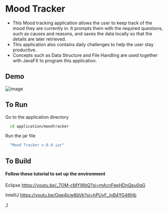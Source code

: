 # Mood Tracker
- This Mood tracking application allows the user to keep track of the mood 
they are currently in. It prompts them with the required questions, such as 
causes and reasons, and saves the data locally so that the details are later 
retrieved.
- This application also contains daily challenges to help the user stay 
productive. 
- Concepts such as Data Structure and File Handling are used together with 
JavaFX to program this application.

## Demo
![image](https://github.com/Syrux64/Mood-Tracker-Reflectly-Clone-/assets/118998822/3833868a-e5fa-48a3-afa2-7ab6635d39b8)


## To Run 
Go to the application directory
```bash
  cd application/moodtracker
```
Run the jar file
```bash
  "Mood Tracker v.0.8.jar"
```

## To Build
#### Follow these tutorial to set up the environment

Eclipse
https://youtu.be/_7OM-cMYWbQ?si=mAcnFepHDnQeu0qG

IntelliJ
https://youtu.be/Ope4icw6bVk?si=hPUvF_jnB4YG46Hb

;)
